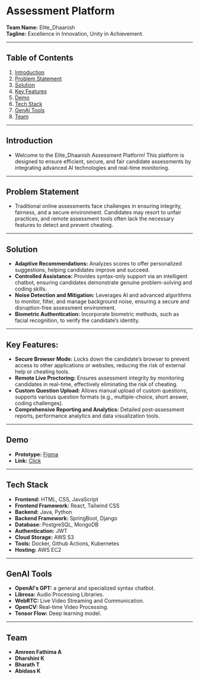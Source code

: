 # Assessment Platform

**Team Name:** Elite_Dhaanish<br>
**Tagline:** Excellence in Innovation, Unity in Achievement.

---

## Table of Contents
1. [Introduction](#introduction)
2. [Problem Statement](#problem-statement)
3. [Solution](#solution)
4. [Key Features](#key-features)
5. [Demo](#demo)
6. [Tech Stack](#tech-stack)
7. [GenAI Tools](#genai-tools)
8. [Team](#team)

---

## Introduction
- Welcome to the Elite_Dhaanish Assessment Platform! This platform is designed to ensure efficient, secure, and fair candidate assessments by integrating advanced AI technologies and real-time monitoring.

---

## Problem Statement
- Traditional online assessments face challenges in ensuring integrity, fairness, and a secure environment. Candidates may resort to unfair practices, and remote assessment tools often lack the necessary features to detect and prevent cheating.

---
  
## Solution
- **Adaptive Recommendations:** Analyzes scores to offer personalized suggestions, helping candidates improve and succeed.
- **Controlled Assistance:** Provides syntax-only support via an intelligent chatbot, ensuring candidates demonstrate genuine problem-solving and coding skills.
- **Noise Detection and Mitigation:** Leverages AI and advanced algorithms to monitor, filter, and manage background noise, ensuring a secure and disruption-free assessment environment.
- **Biometric Authentication:** Incorporate biometric methods, such as facial recognition, to verify the candidate’s identity.

---

## Key Features:
- **Secure Browser Mode:** Locks down the candidate’s browser to prevent access to other applications or websites, reducing the risk of external help or cheating tools.
- **Remote Live Proctoring:** Ensures assessment integrity by monitoring candidates in real-time, effectively eliminating the risk of cheating.
- **Custom Question Upload:** Allows manual upload of custom questions, supports various question formats (e.g., multiple-choice, short answer, coding challenges).
- **Comprehensive Reporting and Analytics:** Detailed post-assessment reports, performance analytics and data visualization tools.

---

## Demo
   
- **Prototype:** [Figma](https://www.figma.com/proto/cK3fQsoPHqHyWu3wUqfbsy/Ass-platform?node-id=1-13&t=SZna1Dt9LnkdLMXv-1&starting-point-node-id=1%3A13)
- **Link:** [Click](https://assessment-platform-frontend.vercel.app/)

---

## Tech Stack

- **Frontend:** HTML, CSS, JavaScript
- **Frontend Framework:** React, Tailwind CSS
- **Backend:** Java, Python
- **Backend Framework:** SpringBoot, Django
- **Database:** PostgreSQL, MongoDB
- **Authentication:** JWT
- **Cloud Storage:** AWS S3
- **Tools:** Docker, Github Actions, Kubernetes
- **Hosting:** AWS EC2

---

## GenAI Tools

- **OpenAI's GPT:** a general and specialized syntax chatbot.
- **Librosa:** Audio Processing Libraries.
- **WebRTC:** Live Video Streaming and Communication.
- **OpenCV:** Real-time Video Processing.
- **Tensor Flow:** Deep learning model.

---

## Team

- **Amreen Fathima A**
- **Dharshini K**
- **Bharath T**
- **Abidass K**
